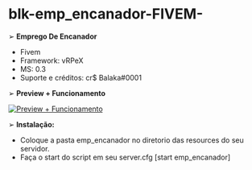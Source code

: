 # blk-emp_encanador-FIVEM-

➢ **Emprego De Encanador**
- Fivem
- Framework: vRPeX
- MS: 0.3 
- Suporte e créditos: cr$ Balaka#0001


➢ **Preview + Funcionamento**

[![Preview + Funcionamento ](http://img.youtube.com/vi/ZHezsieV44A/0.jpg)](http://www.youtube.com/watch?v=ZHezsieV44A "Emprego De Encanador")


➢ **Instalação:**

- Coloque a pasta emp_encanador no diretorio das resources do seu servidor.
- Faça o start do script em seu server.cfg [start emp_encanador]
